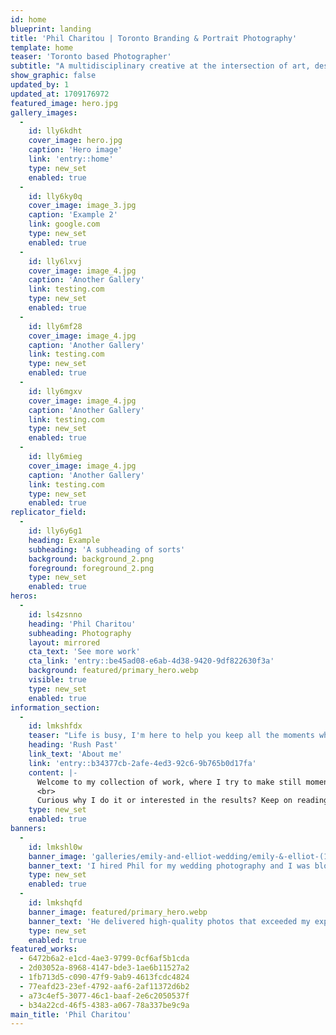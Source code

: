 ```yaml
---
id: home
blueprint: landing
title: 'Phil Charitou | Toronto Branding & Portrait Photography'
template: home
teaser: 'Toronto based Photographer'
subtitle: "A multidisciplinary creative at the intersection of art, design and technology. I'm on a mission to explore, create meaning and provoke emotions through design and storytelling."
show_graphic: false
updated_by: 1
updated_at: 1709176972
featured_image: hero.jpg
gallery_images:
  -
    id: lly6kdht
    cover_image: hero.jpg
    caption: 'Hero image'
    link: 'entry::home'
    type: new_set
    enabled: true
  -
    id: lly6ky0q
    cover_image: image_3.jpg
    caption: 'Example 2'
    link: google.com
    type: new_set
    enabled: true
  -
    id: lly6lxvj
    cover_image: image_4.jpg
    caption: 'Another Gallery'
    link: testing.com
    type: new_set
    enabled: true
  -
    id: lly6mf28
    cover_image: image_4.jpg
    caption: 'Another Gallery'
    link: testing.com
    type: new_set
    enabled: true
  -
    id: lly6mgxv
    cover_image: image_4.jpg
    caption: 'Another Gallery'
    link: testing.com
    type: new_set
    enabled: true
  -
    id: lly6mieg
    cover_image: image_4.jpg
    caption: 'Another Gallery'
    link: testing.com
    type: new_set
    enabled: true
replicator_field:
  -
    id: lly6y6g1
    heading: Example
    subheading: 'A subheading of sorts'
    background: background_2.png
    foreground: foreground_2.png
    type: new_set
    enabled: true
heros:
  -
    id: ls4zsnno
    heading: 'Phil Charitou'
    subheading: Photography
    layout: mirrored
    cta_text: 'See more work'
    cta_link: 'entry::be45ad08-e6ab-4d38-9420-9df822630f3a'
    background: featured/primary_hero.webp
    visible: true
    type: new_set
    enabled: true
information_section:
  -
    id: lmkshfdx
    teaser: "Life is busy, I'm here to help you keep all the moments which"
    heading: 'Rush Past'
    link_text: 'About me'
    link: 'entry::b34377cb-2afe-4ed3-92c6-9b765b0d17fa'
    content: |-
      Welcome to my collection of work, where I try to make still moments come to life and present the beauty of individuals through, dynamic lighting, clever composition, and the beautiful technology that allows us to capture it all.
      <br>
      Curious why I do it or interested in the results? Keep on reading.
    type: new_set
    enabled: true
banners:
  -
    id: lmkshl0w
    banner_image: 'galleries/emily-and-elliot-wedding/emily-&-elliot-(115-of-267).webp'
    banner_text: 'I hired Phil for my wedding photography and I was blown away by the results. He captured every moment beautifully and creatively. He was professional, friendly, and easy to work with. I highly recommend him to anyone looking for a talented photographer.'
    type: new_set
    enabled: true
  -
    id: lmkshqfd
    banner_image: featured/primary_hero.webp
    banner_text: 'He delivered high-quality photos that exceeded my expectations. He is truly a gem in the photography industry.'
    type: new_set
    enabled: true
featured_works:
  - 6472b6a2-e1cd-4ae3-9799-0cf6af5b1cda
  - 2d03052a-8968-4147-bde3-1ae6b11527a2
  - 1fb713d5-c090-47f9-9ab9-4613fcdc4824
  - 77eafd23-23ef-4792-aaf6-2af11372d6b2
  - a73c4ef5-3077-46c1-baaf-2e6c2050537f
  - b34a22cd-46f5-4383-a067-78a337be9c9a
main_title: 'Phil Charitou'
---
```


